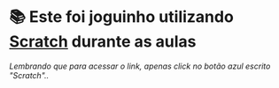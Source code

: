 # 📚 Este foi joguinho utilizando [Scratch](https://scratch.mit.edu/projects/993061564/) durante as aulas
_Lembrando que para acessar o link, apenas click no botão azul escrito "Scratch".._
